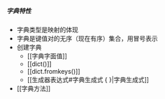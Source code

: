 ##### 字典特性
- 字典类型是映射的体现
- 字典是键值对的无序（现在有序）集合，用冒号表示
- 创建字典
	- [[字典字面值]]
	- [[dict()]]
	- [[dict.fromkeys()]]
	- [[生成器表达式#字典生成式 { }|字典生成式]]
- [[字典方法]]

